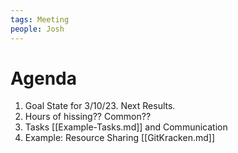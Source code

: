 ```yaml
---
tags: Meeting
people: Josh
---
```


# Agenda

1. Goal State for 3/10/23. Next Results.
2. Hours of hissing?? Common??
3. Tasks [[Example-Tasks.md]] and Communication
4. Example: Resource Sharing [[GitKracken.md]] 
